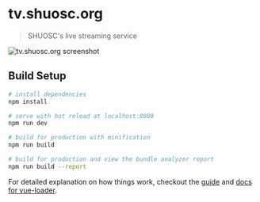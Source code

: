 # tv.shuosc.org

> SHUOSC's live streaming service

![tv.shuosc.org screenshot](https://ws1.sinaimg.cn/large/006tKfTcly1fiomgwtpmbj312k0k00vv.jpg)

## Build Setup

``` bash
# install dependencies
npm install

# serve with hot reload at localhost:8080
npm run dev

# build for production with minification
npm run build

# build for production and view the bundle analyzer report
npm run build --report
```

For detailed explanation on how things work, checkout the [guide](http://vuejs-templates.github.io/webpack/) and [docs for vue-loader](http://vuejs.github.io/vue-loader).
